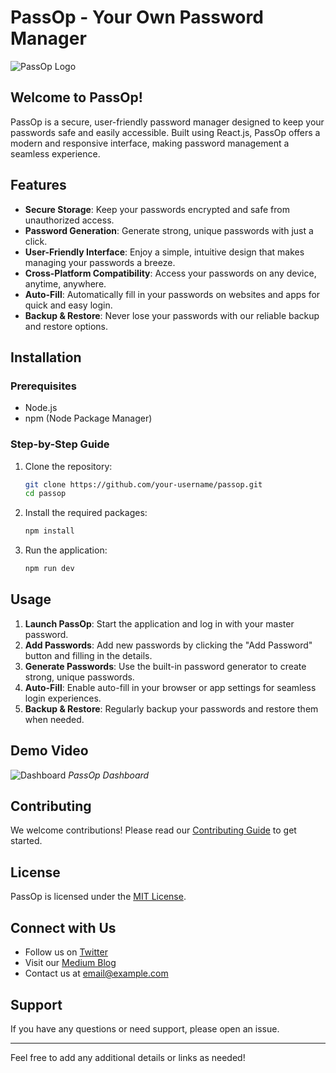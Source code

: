 

# PassOp - Your Own Password Manager

![PassOp Logo](![PassOP21-removebg-preview](https://github.com/TechWithAkash/PassOp/assets/134140640/45380217-a460-4f4f-a039-e49755aebfb4)
)

## Welcome to PassOp!

PassOp is a secure, user-friendly password manager designed to keep your passwords safe and easily accessible. Built using React.js, PassOp offers a modern and responsive interface, making password management a seamless experience.

## Features

- **Secure Storage**: Keep your passwords encrypted and safe from unauthorized access.
- **Password Generation**: Generate strong, unique passwords with just a click.
- **User-Friendly Interface**: Enjoy a simple, intuitive design that makes managing your passwords a breeze.
- **Cross-Platform Compatibility**: Access your passwords on any device, anytime, anywhere.
- **Auto-Fill**: Automatically fill in your passwords on websites and apps for quick and easy login.
- **Backup & Restore**: Never lose your passwords with our reliable backup and restore options.

## Installation

### Prerequisites

- Node.js
- npm (Node Package Manager)

### Step-by-Step Guide

1. Clone the repository:
    ```bash
    git clone https://github.com/your-username/passop.git
    cd passop
    ```

2. Install the required packages:
    ```bash
    npm install
    ```

3. Run the application:
    ```bash
    npm run dev
    ```

## Usage

1. **Launch PassOp**: Start the application and log in with your master password.
2. **Add Passwords**: Add new passwords by clicking the "Add Password" button and filling in the details.
3. **Generate Passwords**: Use the built-in password generator to create strong, unique passwords.
4. **Auto-Fill**: Enable auto-fill in your browser or app settings for seamless login experiences.
5. **Backup & Restore**: Regularly backup your passwords and restore them when needed.

## Demo Video

![Dashboard](link-to-screenshot1)
*PassOp Dashboard*



## Contributing

We welcome contributions! Please read our [Contributing Guide](CONTRIBUTING.md) to get started.

## License

PassOp is licensed under the [MIT License](LICENSE).

## Connect with Us

- Follow us on [Twitter](https://twitter.com/yourprofile)
- Visit our [Medium Blog](https://medium.com/@vishwakarmaakashav17)
- Contact us at [email@example.com](mailto:email@example.com)

## Support

If you have any questions or need support, please open an issue.

---

Feel free to add any additional details or links as needed!
